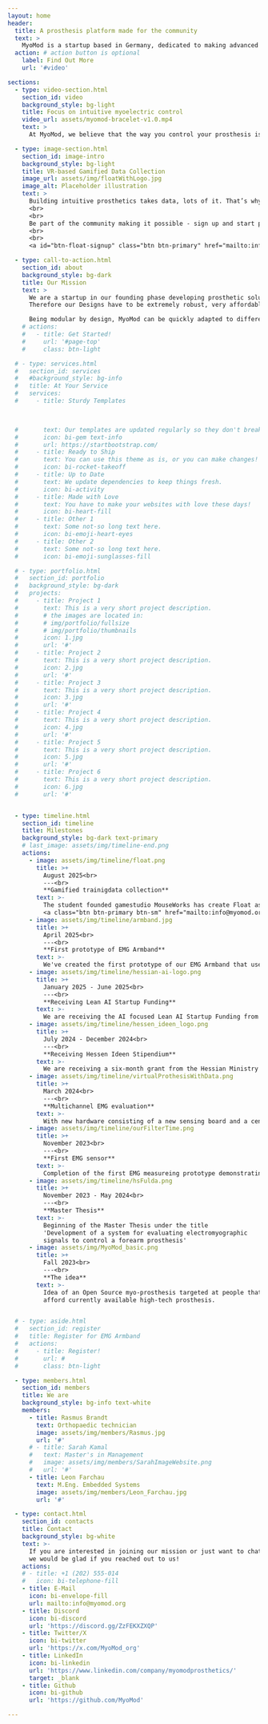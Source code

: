 ```yaml
---
layout: home
header:
  title: A prosthesis platform made for the community
  text: >
    MyoMod is a startup based in Germany, dedicated to making advanced myoelectric hand prosthesis accessible to as many people as possible worldwide. For this we focus on frugal innovation and revolutional ideas. 
  action: # action button is optional
    label: Find Out More
    url: '#video'

sections:
  - type: video-section.html
    section_id: video
    background_style: bg-light
    title: Focus on intuitive myoelectric control
    video_url: assets/myomod-bracelet-v1.0.mp4
    text: >
      At MyoMod, we believe that the way you control your prosthesis is one of the most important factors in determining whether it truly supports you in daily life—or ends up not being used at all. That’s why we’re initially focusing on developing the intuitive control algorithm for our prosthes. To support this, we’ve built an armband equipped with the same EMG sensors that will later be used in the prosthesis. This allows us to test and refine the algorithms in a virtual environment and collect high-quality training data efficiently.

  - type: image-section.html
    section_id: image-intro
    background_style: bg-light
    title: VR-based Gamified Data Collection
    image_url: assets/img/floatWithLogo.jpg
    image_alt: Placeholder illustration
    text: >
      Building intuitive prosthetics takes data, lots of it. That’s why the student team MouseWorks from HNU created Float, a VR game where you help the Pookis restore their shattered floating kingdom. Every move you make while wearing our MyoMod Bracelet generates valuable data, bringing us closer to prostheses that are truly intuitive for everyone.
      <br>
      <br>
      Be part of the community making it possible - sign up and start playing today.
      <br>
      <br>
      <a id="btn-float-signup" class="btn btn-primary" href="mailto:info@myomod.org?subject=EMG Training Data Collection Signup&body=Hi MyoMod team,%0A%0AI am interested in participating in the EMG training data collection using the EMG Armband and Float. Please let me know how I can get involved.%0A%0AThank you!">Sign up for data collection</a>

  - type: call-to-action.html
    section_id: about
    background_style: bg-dark
    title: Our Mission
    text: > 
      We are a startup in our founding phase developing prosthetic solutions. It is our belief that myoelectric control and its associated benefits, should be widely available. We thereby focus on regions without proper health insurance and care infrastructure.
      Therefore our Designs have to be extremely robust, very affordable and easy to repair. 

      Being modular by design, MyoMod can be quickly adapted to different pathologies.
    # actions:
    #   - title: Get Started!
    #     url: '#page-top'
    #     class: btn-light

  # - type: services.html
  #   section_id: services
  #   #background_style: bg-info
  #   title: At Your Service
  #   services:
  #     - title: Sturdy Templates


      
  #       text: Our templates are updated regularly so they don't break.
  #       icon: bi-gem text-info
  #       url: https://startbootstrap.com/
  #     - title: Ready to Ship
  #       text: You can use this theme as is, or you can make changes!
  #       icon: bi-rocket-takeoff
  #     - title: Up to Date
  #       text: We update dependencies to keep things fresh.
  #       icon: bi-activity
  #     - title: Made with Love
  #       text: You have to make your websites with love these days!
  #       icon: bi-heart-fill
  #     - title: Other 1
  #       text: Some not-so long text here.
  #       icon: bi-emoji-heart-eyes
  #     - title: Other 2
  #       text: Some not-so long text here.
  #       icon: bi-emoji-sunglasses-fill

  # - type: portfolio.html
  #   section_id: portfolio
  #   background_style: bg-dark
  #   projects:
  #     - title: Project 1
  #       text: This is a very short project description.
  #       # the images are located in:
  #       # img/portfolio/fullsize
  #       # img/portfolio/thumbnails
  #       icon: 1.jpg
  #       url: '#'
  #     - title: Project 2
  #       text: This is a very short project description.
  #       icon: 2.jpg
  #       url: '#'
  #     - title: Project 3
  #       text: This is a very short project description.
  #       icon: 3.jpg
  #       url: '#'
  #     - title: Project 4
  #       text: This is a very short project description.
  #       icon: 4.jpg
  #       url: '#'
  #     - title: Project 5
  #       text: This is a very short project description.
  #       icon: 5.jpg
  #       url: '#'
  #     - title: Project 6
  #       text: This is a very short project description.
  #       icon: 6.jpg
  #       url: '#'


  - type: timeline.html
    section_id: timeline
    title: Milestones
    background_style: bg-dark text-primary
    # last_image: assets/img/timeline-end.png
    actions:
      - image: assets/img/timeline/float.png
        title: >+
          August 2025<br>
          ---<br>
          **Gamified trainigdata collection**
        text: >-
          The student founded gamestudio MouseWorks has create Float as part of one of their classes. Float is a lovely mixed reality experience where you help the Pookis to peaceful harmony and while you're doing this you can collect valueable training data.<br>
          <a class="btn btn-primary btn-sm" href="mailto:info@myomod.org?subject=EMG Training Data Collection Signup&body=Hi MyoMod team,%0A%0AI am interested in participating in the EMG training data collection using the EMG Armband and Float experience. Please let me know how I can get involved.%0A%0AThank you!">Sign up for data collection</a>
      - image: assets/img/timeline/armband.jpg
        title: >+
          April 2025<br>
          ---<br>
          **First prototype of EMG Armband**
        text: >-
          We've created the first prototype of our EMG Armband that uses the same EMG-Sensors as the final prosthesis. This allows us to easily gather training data for our control algorithm. 
      - image: assets/img/timeline/hessian-ai-logo.png
        title: >+
          January 2025 - June 2025<br>
          ---<br>
          **Receiving Lean AI Startup Funding**
        text: >-
          We are receiving the AI focused Lean AI Startup Funding from hessian.ai to further the development of our ML based control algorithm that will allow a intuitve control of the prosthesis. 
      - image: assets/img/timeline/hessen_ideen_logo.png
        title: >+
          July 2024 - December 2024<br>
          ---<br>
          **Receiving Hessen Ideen Stipendium**
        text: >-
          We are receiving a six-month grant from the Hessian Ministry of Science and Research, Art and Culture in Germany as part of the 'Hessen Ideen Stipendium'. 
      - image: assets/img/timeline/virtualProthesisWithData.png
        title: >+
          March 2024<br>
          ---<br>
          **Multichannel EMG evaluation**
        text: >-
          With new hardware consisting of a new sensing board and a central processing hub EMG data can be interpreted in real time.
      - image: assets/img/timeline/ourFilterTime.png
        title: >+
          November 2023<br>
          ---<br>
          **First EMG sensor**
        text: >-
          Completion of the first EMG measureing prototype demonstrating capability to record EMG signals with good quality using simple hardware and digital filtering
      - image: assets/img/timeline/hsFulda.png
        title: >+
          November 2023 - May 2024<br>
          ---<br>
          **Master Thesis**
        text: >-
          Beginning of the Master Thesis under the title 
          'Development of a system for evaluating electromyographic 
          signals to control a forearm prosthesis' 
      - image: assets/img/MyoMod_basic.png
        title: >+
          Fall 2023<br>
          ---<br>
          **The idea** 
        text: >-
          Idea of an Open Source myo-prosthesis targeted at people that can't
          afford currently available high-tech prosthesis.


  # - type: aside.html
  #   section_id: register
  #   title: Register for EMG Armband
  #   actions:
  #     - title: Register!
  #       url: #
  #       class: btn-light

  - type: members.html
    section_id: members
    title: We are
    background_style: bg-info text-white
    members:
      - title: Rasmus Brandt
        text: Orthopaedic technician
        image: assets/img/members/Rasmus.jpg
        url: '#'
      # - title: Sarah Kamal
      #   text: Master's in Management
      #   image: assets/img/members/SarahImageWebsite.png
      #   url: '#'
      - title: Leon Farchau
        text: M.Eng. Embedded Systems
        image: assets/img/members/Leon_Farchau.jpg
        url: '#'

  - type: contact.html
    section_id: contacts
    title: Contact
    background_style: bg-white
    text: >-
      If you are interested in joining our mission or just want to chat with us, 
      we would be glad if you reached out to us!
    actions:
    # - title: +1 (202) 555-014
    #   icon: bi-telephone-fill
    - title: E-Mail
      icon: bi-envelope-fill
      url: mailto:info@myomod.org
    - title: Discord
      icon: bi-discord
      url: 'https://discord.gg/ZzFEKXZXQP'
    - title: Twitter/X
      icon: bi-twitter
      url: 'https://x.com/MyoMod_org'
    - title: LinkedIn
      icon: bi-linkedin
      url: 'https://www.linkedin.com/company/myomodprosthetics/'
      target: _blank
    - title: Github
      icon: bi-github
      url: 'https://github.com/MyoMod'

---
```

